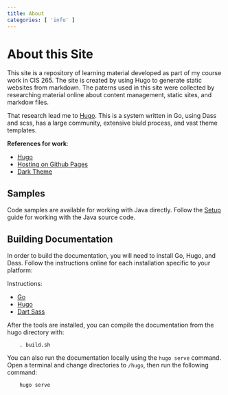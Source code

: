 ```yaml
---
title: About
categories: [ 'info' ]
---
```


# About this Site

This site is a repository of learning material developed as part of my course work in CIS 265.  The site is created by using Hugo to generate static websites from markdown.  The paterns used in this site were collected by researching material online about content management, static sites, and markdow files.

That research lead me to [Hugo](https://gohugo.io/).  This is a system written in Go, using Dass and scss, has a large community, extensive biuld process, and vast theme templates. 

**References for work**:

* [Hugo](https://gohugo.io/)
* [Hosting on Github Pages](https://gohugo.io/hosting-and-deployment/hosting-on-github/)
* [Dark Theme](https://jingwangtw.github.io/dark-theme-editor/)

## Samples

Code samples are available for working with Java directly.  Follow the [Setup](/progrmas/Setup) guide for working with the Java source code.

## Building Documentation

In order to build the documentation, you will need to install Go, Hugo, and Dass.  Follow the instructions online for each installation specific to your platform:

Instructions:

* [Go](https://go.dev/doc/install)
* [Hugo](https://gohugo.io/installation/)
* [Dart Sass](https://sass-lang.com/dart-sass/)

After the tools are installed, you can compile the documentation from the hugo directory with:

````
    . build.sh
````

You can also run the documentation locally using the `hugo serve` command.  Open a terminal and change directories to `/hugo`, then run the following command:

````
    hugo serve
````